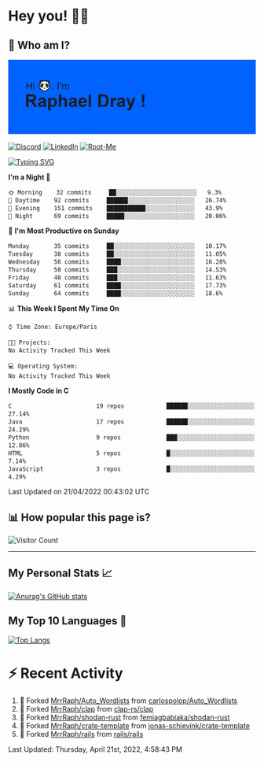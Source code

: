 # **Hey you! 👋🏼**

## **🔎 Who am I?**

<img src="https://github.com/MrrRaph/MrrRaph/blob/master/header.png?raw=true">

[![Discord](https://img.shields.io/badge/Discord-7289DA?style=for-the-badge&logo=discord&logoColor=white
)](https://discordapp.com/users/MrRaph#4214/)
[![LinkedIn](https://img.shields.io/badge/LinkedIn-0077B5?style=for-the-badge&logo=linkedin&logoColor=white)](https://www.linkedin.com/in/raphaeldray/)
[![Root-Me](https://img.shields.io/badge/dynamic/json?color=yellowgreen&label=Root-me%20Score&query=score&style=for-the-badge&url=https://raw.githubusercontent.com/MrrRaph/MrrRaph/master/root-me-stats.json&logoColor=white)](https://www.root-me.org/PandHacker)


[![Typing SVG](https://readme-typing-svg.herokuapp.com?font=glory&size=23&multiline=true&height=65&lines=CyberSecurity+Engineer+%F0%9F%92%BB;Freelance+Fullstack+Developer)](https://git.io/typing-svg)

<!--START_SECTION:waka-->
**I'm a Night 🦉** 

```text
🌞 Morning    32 commits     ██░░░░░░░░░░░░░░░░░░░░░░░   9.3% 
🌆 Daytime    92 commits     ██████░░░░░░░░░░░░░░░░░░░   26.74% 
🌃 Evening    151 commits    ███████████░░░░░░░░░░░░░░   43.9% 
🌙 Night      69 commits     █████░░░░░░░░░░░░░░░░░░░░   20.06%

```
📅 **I'm Most Productive on Sunday** 

```text
Monday       35 commits     ██░░░░░░░░░░░░░░░░░░░░░░░   10.17% 
Tuesday      38 commits     ██░░░░░░░░░░░░░░░░░░░░░░░   11.05% 
Wednesday    56 commits     ████░░░░░░░░░░░░░░░░░░░░░   16.28% 
Thursday     50 commits     ███░░░░░░░░░░░░░░░░░░░░░░   14.53% 
Friday       40 commits     ███░░░░░░░░░░░░░░░░░░░░░░   11.63% 
Saturday     61 commits     ████░░░░░░░░░░░░░░░░░░░░░   17.73% 
Sunday       64 commits     ████░░░░░░░░░░░░░░░░░░░░░   18.6%

```


📊 **This Week I Spent My Time On** 

```text
⌚︎ Time Zone: Europe/Paris

🐱‍💻 Projects: 
No Activity Tracked This Week

💻 Operating System: 
No Activity Tracked This Week

```

**I Mostly Code in C** 

```text
C                        19 repos            ██████░░░░░░░░░░░░░░░░░░░   27.14% 
Java                     17 repos            ██████░░░░░░░░░░░░░░░░░░░   24.29% 
Python                   9 repos             ███░░░░░░░░░░░░░░░░░░░░░░   12.86% 
HTML                     5 repos             █░░░░░░░░░░░░░░░░░░░░░░░░   7.14% 
JavaScript               3 repos             █░░░░░░░░░░░░░░░░░░░░░░░░   4.29%

```



 Last Updated on 21/04/2022 00:43:02 UTC
<!--END_SECTION:waka-->

## **📊 How popular this page is?**

![Visitor Count](https://profile-counter.glitch.me/MrrRaph/count.svg)

---

## **My Personal Stats 📈**

[![Anurag's GitHub stats](https://github-readme-stats.vercel.app/api?username=mrrraph&count_private=true&show_icons=true&title_color=fff&text_color=fff&bg_color=30,36d1dc,904e95)](https://github.com/anuraghazra/github-readme-stats)

## **My Top 10 Languages 📣**

[![Top Langs](https://github-readme-stats.vercel.app/api/top-langs/?username=mrrraph&langs_count=10&layout=compact&hide=html,css&hide_title=true)](https://github.com/anuraghazra/github-readme-stats)


# **⚡ Recent Activity**

<!--RECENT_ACTIVITY:start-->
1. 🔱 Forked [MrrRaph/Auto_Wordlists](https://github.com/MrrRaph/Auto_Wordlists) from [carlospolop/Auto_Wordlists](https://github.com/carlospolop/Auto_Wordlists)
2. 🔱 Forked [MrrRaph/clap](https://github.com/MrrRaph/clap) from [clap-rs/clap](https://github.com/clap-rs/clap)
3. 🔱 Forked [MrrRaph/shodan-rust](https://github.com/MrrRaph/shodan-rust) from [femiagbabiaka/shodan-rust](https://github.com/femiagbabiaka/shodan-rust)
4. 🔱 Forked [MrrRaph/crate-template](https://github.com/MrrRaph/crate-template) from [jonas-schievink/crate-template](https://github.com/jonas-schievink/crate-template)
5. 🔱 Forked [MrrRaph/rails](https://github.com/MrrRaph/rails) from [rails/rails](https://github.com/rails/rails)
<!--RECENT_ACTIVITY:end-->
<!--RECENT_ACTIVITY:last_update-->
Last Updated: Thursday, April 21st, 2022, 4:58:43 PM
<!--RECENT_ACTIVITY:last_update_end-->
